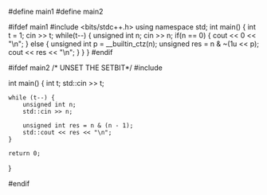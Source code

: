 #define main1
#define main2

#ifdef main1
#include <bits/stdc++.h>
using namespace std;
int main() {
    int t = 1;
    cin >> t;
    while(t--) {
        unsigned int n;
        cin >> n;
        if(n == 0) {
            cout << 0 << "\n";
        } else {
            unsigned int p = __builtin_ctz(n);
            unsigned res = n & ~(1u << p);
            cout << res << "\n";
        }
    }
}
#endif

#ifdef main2
/* UNSET THE SETBIT*/
#include <iostream>

int main() {
    int t;
    std::cin >> t;

    while (t--) {
        unsigned int n;
        std::cin >> n;

        unsigned int res = n & (n - 1);
        std::cout << res << "\n";
    }

    return 0;
}

#endif
